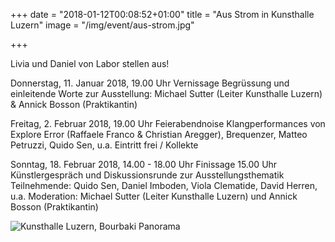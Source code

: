 +++
date = "2018-01-12T00:08:52+01:00"
title = "Aus Strom in Kunsthalle Luzern"
image = "/img/event/aus-strom.jpg"

+++

Livia und Daniel von Labor stellen aus!

Donnerstag, 11. Januar 2018, 19.00 Uhr
Vernissage
Begrüssung und einleitende Worte zur Ausstellung: Michael Sutter (Leiter Kunsthalle Luzern) & Annick Bosson (Praktikantin)

Freitag, 2. Februar 2018, 19.00 Uhr
Feierabendnoise
Klangperformances von Explore Error (Raffaele Franco & Christian Aregger), Brequenzer, Matteo Petruzzi, Quido Sen, u.a.
Eintritt frei / Kollekte

Sonntag, 18. Februar 2018, 14.00 - 18.00 Uhr
Finissage
15.00 Uhr Künstlergespräch und Diskussionsrunde zur Ausstellungsthematik
Teilnehmende: Quido Sen, Daniel Imboden, Viola Clematide, David Herren, u.a.
Moderation: Michael Sutter (Leiter Kunsthalle Luzern) und Annick Bosson (Praktikantin)

<!--more-->

![Kunsthalle Luzern, Bourbaki Panorama](/img/event/aus-strom2.jpg)

